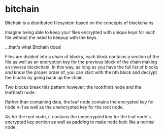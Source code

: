 # bitchain

Bitchain is a distributed filesystem based on the concepts of blockchains.

Imagine being able to keep your files encrypted with unique keys for each file without the need to keepup with the keys.

...that's what Bitchain does!

Files are divided into a chain of blocks, each block contains a section of the file as well as an encryption key for the previous block of the chain making an inverse blockchain. In this way, as long as you have the full list of blocks and know the proper order of, you can start with the nth block and decrypt the blocks by going back up the chain.

Two blocks break this pattern however: the root(first) node and the leaf(last) node.

Rather than containing data, the leaf node contains the encrypted key for node n-1 as well as the unencrypted key for the root node.

As for the root node, it contains the unencrypted key for the leaf node's encrypted key portion as well as padding to make node look like a normal node.
